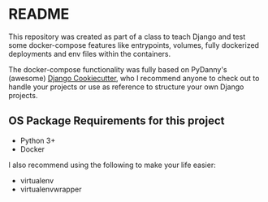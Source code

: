 # README #

This repository was created as part of a class to teach Django
and test some docker-compose features like entrypoints, volumes,
fully dockerized deployments and env files within the containers.

The docker-compose functionality was fully based on PyDanny's (awesome)
[Django Cookiecutter](https://github.com/pydanny/cookiecutter-django), 
who I recommend anyone to check out to handle your projects or use as
reference to structure your own Django projects.


## OS Package Requirements for this project ##


* Python 3+
* Docker

I also recommend using the following to make your life easier:
* virtualenv
* virtualenvwrapper


